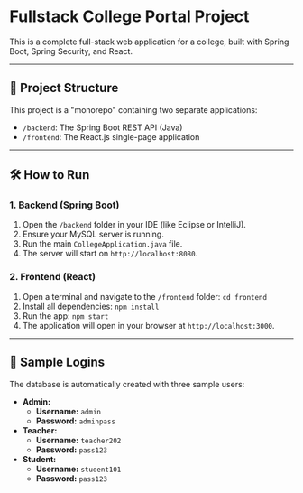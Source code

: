 # Fullstack College Portal Project

This is a complete full-stack web application for a college, built with Spring Boot, Spring Security, and React.

---

## 🚀 Project Structure

This project is a "monorepo" containing two separate applications:

* `/backend`: The Spring Boot REST API (Java)
* `/frontend`: The React.js single-page application

---

## 🛠️ How to Run

### 1. Backend (Spring Boot)
1.  Open the `/backend` folder in your IDE (like Eclipse or IntelliJ).
2.  Ensure your MySQL server is running.
3.  Run the main `CollegeApplication.java` file.
4.  The server will start on `http://localhost:8080`.

### 2. Frontend (React)
1.  Open a terminal and navigate to the `/frontend` folder: `cd frontend`
2.  Install all dependencies: `npm install`
3.  Run the app: `npm start`
4.  The application will open in your browser at `http://localhost:3000`.

---

## 👤 Sample Logins

The database is automatically created with three sample users:

* **Admin:**
    * **Username:** `admin`
    * **Password:** `adminpass`
* **Teacher:**
    * **Username:** `teacher202`
    * **Password:** `pass123`
* **Student:**
    * **Username:** `student101`
    * **Password:** `pass123`